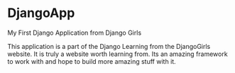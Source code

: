 # DjangoApp
My First Django Application from Django Girls

This application is a part of the Django Learning from the DjangoGirls website. It is truly a website worth learning from.
Its an amazing framework to work with and hope to build more amazing stuff with it.

